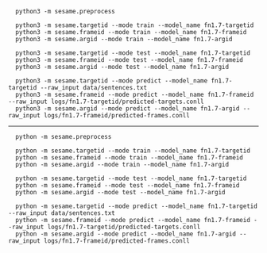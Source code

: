       python3 -m sesame.preprocess

      python3 -m sesame.targetid --mode train --model_name fn1.7-targetid
      python3 -m sesame.frameid --mode train --model_name fn1.7-frameid
      python3 -m sesame.argid --mode train --model_name fn1.7-argid

      python3 -m sesame.targetid --mode test --model_name fn1.7-targetid
      python3 -m sesame.frameid --mode test --model_name fn1.7-frameid
      python3 -m sesame.argid --mode test --model_name fn1.7-argid

      python3 -m sesame.targetid --mode predict --model_name fn1.7-targetid --raw_input data/sentences.txt
      python3 -m sesame.frameid --mode predict --model_name fn1.7-frameid --raw_input logs/fn1.7-targetid/predicted-targets.conll
      python3 -m sesame.argid --mode predict --model_name fn1.7-argid --raw_input logs/fn1.7-frameid/predicted-frames.conll

   -------------------


      python -m sesame.preprocess

      python -m sesame.targetid --mode train --model_name fn1.7-targetid
      python -m sesame.frameid --mode train --model_name fn1.7-frameid
      python -m sesame.argid --mode train --model_name fn1.7-argid

      python -m sesame.targetid --mode test --model_name fn1.7-targetid
      python -m sesame.frameid --mode test --model_name fn1.7-frameid
      python -m sesame.argid --mode test --model_name fn1.7-argid

      python -m sesame.targetid --mode predict --model_name fn1.7-targetid --raw_input data/sentences.txt
      python -m sesame.frameid --mode predict --model_name fn1.7-frameid --raw_input logs/fn1.7-targetid/predicted-targets.conll
      python -m sesame.argid --mode predict --model_name fn1.7-argid --raw_input logs/fn1.7-frameid/predicted-frames.conll
